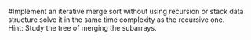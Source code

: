 #Implement an iterative merge sort without using recursion or stack data structure 
solve it in the same time complexity as the recursive one. <br> 
Hint: Study the tree of merging the subarrays.